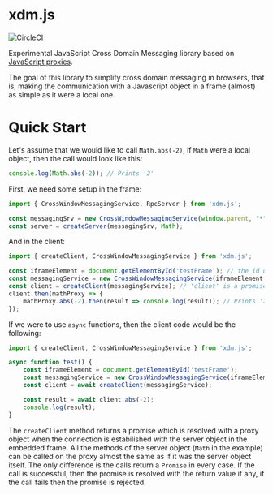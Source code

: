 # xdm.js
[![CircleCI](https://circleci.com/gh/Katona/rpc.js.svg?style=shield&circle-token=4fe7750d41525e10efd25cf28e42b5b07c8230f9)](https://circleci.com/gh/Katona/rpc.js)

Experimental JavaScript Cross Domain Messaging library based on [JavaScript proxies](https://developer.mozilla.org/en-US/docs/Web/JavaScript/Reference/Global_Objects/Proxy).

The goal of this library to simplify cross domain messaging in browsers, that is, making the communication with a Javascript object in a frame (almost) as simple as it were a local one.

# Quick Start
Let's assume that we would like to call `Math.abs(-2)`, if `Math` were a local object, then the call would look like this:

```javascript
console.log(Math.abs(-2)); // Prints '2'
```

First, we need some setup in the frame:
```javascript
import { CrossWindowMessagingService, RpcServer } from 'xdm.js';

const messagingSrv = new CrossWindowMessagingService(window.parent, "*");
const server = createServer(messagingSrv, Math);
```

And in the client:
```javascript
import { createClient, CrossWindowMessagingService } from 'xdm.js';

const iframeElement = document.getElementById('testFrame'); // the id of the frame containing the `Math` object to be called
const messagingService = new CrossWindowMessagingService(iframeElement.contentWindow, "*");
const client = createClient(messagingService); // 'client' is a promise which resolves with the proxy of 'Math'
client.then(mathProxy => {
    mathProxy.abs(-2).then(result => console.log(result)); // Prints '2'
});
```

If we were to use `async` functions, then the client code would be the following:
```javascript
import { createClient, CrossWindowMessagingService } from 'xdm.js';

async function test() {
    const iframeElement = document.getElementById('testFrame');
    const messagingService = new CrossWindowMessagingService(iframeElement.contentWindow, "*");
    const client = await createClient(messagingService);

    const result = await client.abs(-2);
    console.log(result);
}
```

The `createClient` method returns a promise which is resolved with a proxy object when the connection is estabilished with the server object in the embedded frame. All the methods of the server object (`Math` in the example) can be called on the proxy almost the same as if it was the server object itself. The only difference is the calls return a `Promise` in every case. If the call is successful, then the promise is resolved with the return value if any, if the call fails then the promise is rejected.